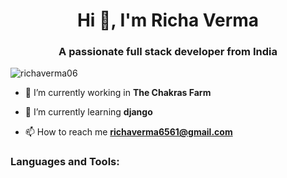 <h1 align="center">Hi 👋, I'm Richa Verma</h1>
<h3 align="center">A passionate full stack developer from India</h3>

<p align="left"> <img src="https://komarev.com/ghpvc/?username=richaverma06&label=Profile%20views&color=0e75b6&style=flat" alt="richaverma06" /> </p>

- 🔭 I’m currently working in **The Chakras Farm**

- 🌱 I’m currently learning **django**

- 📫 How to reach me **richaverma6561@gmail.com**


<h3 align="left">Languages and Tools:</h3>
<p align="left"> <a href="https://getbootstra
